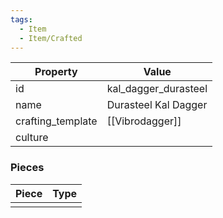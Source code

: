 ```yaml
---
tags:
  - Item
  - Item/Crafted
---
```


| Property          | Value                |
| ----------------- | -------------------- |
| id                | kal_dagger_durasteel |
| name              | Durasteel Kal Dagger |
| crafting_template | [[Vibrodagger]]      |
| culture           |                      |

### Pieces
| Piece | Type |
| ----- | ---- |
|       |      |



